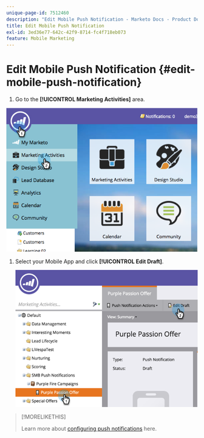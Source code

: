 ```yaml
---
unique-page-id: 7512460
description: "Edit Mobile Push Notification - Marketo Docs - Product Documentation"
title: Edit Mobile Push Notification
exl-id: 3ed36e77-642c-42f9-8714-fc4f718eb073
feature: Mobile Marketing
---
```

# Edit Mobile Push Notification {#edit-mobile-push-notification}

1. Go to the **[!UICONTROL Marketing Activities]** area.

![](assets/image2015-4-22-18-3a44-3a42.png)

1. Select your Mobile App and click **[!UICONTROL Edit Draft]**.

   ![](assets/image2015-4-22-18-3a45-3a13.png)

>[!MORELIKETHIS]
>
>Learn more about [configuring push notifications](/help/marketo/product-docs/mobile-marketing/push-notifications/configure-mobile-push-notification.md) here.
